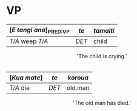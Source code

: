 # VP

| [*E tangi ana*]<sub>PRED:VP</sub> | *te* | *tamaiti* |
|--|--|--|
| *T/A* weep *T/A* | *DET* | child |
<center>'The child is crying.'</center><br/>

| [*Kua mate*] | *te* | *koroua* |
|--|--|--|
| *T/A* die | *DET* | old.man |
<center>'The old man has died.'</center><br/>
